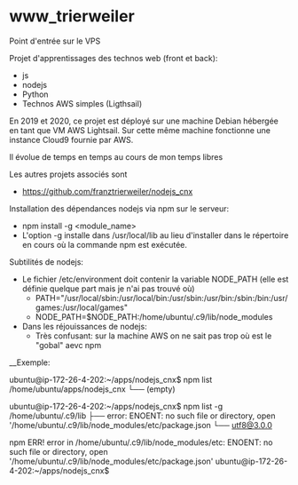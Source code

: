 # www_trierweiler
Point d'entrée sur le VPS

Projet d'apprentissages des technos web (front et back):
- js
- nodejs
- Python
- Technos AWS simples (Ligthsail)

En 2019 et 2020, ce projet est déployé sur une machine Debian hébergée en tant que VM AWS Lightsail.
Sur cette même machine fonctionne une instance Cloud9 fournie par AWS.

Il évolue de temps en temps au cours de mon temps libres

Les autres projets associés sont
- https://github.com/franztrierweiler/nodejs_cnx

Installation des dépendances nodejs via npm sur le serveur:
- npm install -g <module_name>
- L'option -g installe dans /usr/local/lib au lieu d'installer dans le répertoire en cours où la commande npm est exécutée.

Subtilités de nodejs:
- Le fichier /etc/environment doit contenir la variable NODE_PATH (elle est définie quelque part mais je n'ai pas trouvé où)
    - PATH="/usr/local/sbin:/usr/local/bin:/usr/sbin:/usr/bin:/sbin:/bin:/usr/games:/usr/local/games"
    - NODE_PATH=$NODE_PATH:/home/ubuntu/.c9/lib/node_modules
- Dans les réjouissances de nodejs:
    - Très confusant: sur la machine AWS on ne sait pas trop où est le "gobal" aevc npm

__Exemple:

ubuntu@ip-172-26-4-202:~/apps/nodejs_cnx$ npm list
/home/ubuntu/apps/nodejs_cnx
└── (empty)

ubuntu@ip-172-26-4-202:~/apps/nodejs_cnx$ npm list -g
/home/ubuntu/.c9/lib
├──  error: ENOENT: no such file or directory, open '/home/ubuntu/.c9/lib/node_modules/etc/package.json
└── utf8@3.0.0

npm ERR! error in /home/ubuntu/.c9/lib/node_modules/etc: ENOENT: no such file or directory, open '/home/ubuntu/.c9/lib/node_modules/etc/package.json'
ubuntu@ip-172-26-4-202:~/apps/nodejs_cnx$ 
